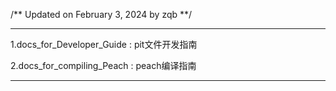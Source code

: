 
/**
Updated on February 3, 2024 
		by zqb 
**/

------------------------------------------------
1.docs_for_Developer_Guide 	:	pit文件开发指南

2.docs_for_compiling_Peach  	:	peach编译指南

------------------------------------------------


